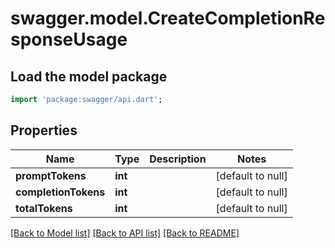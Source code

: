 # swagger.model.CreateCompletionResponseUsage

## Load the model package
```dart
import 'package:swagger/api.dart';
```

## Properties
Name | Type | Description | Notes
------------ | ------------- | ------------- | -------------
**promptTokens** | **int** |  | [default to null]
**completionTokens** | **int** |  | [default to null]
**totalTokens** | **int** |  | [default to null]

[[Back to Model list]](../README.md#documentation-for-models) [[Back to API list]](../README.md#documentation-for-api-endpoints) [[Back to README]](../README.md)

